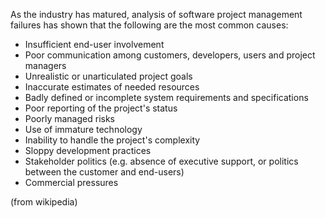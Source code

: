 As the industry has matured, analysis of software project management failures has shown that the following are the most
common causes:

* Insufficient end-user involvement
* Poor communication among customers, developers, users and project managers
* Unrealistic or unarticulated project goals
* Inaccurate estimates of needed resources
* Badly defined or incomplete system requirements and specifications
* Poor reporting of the project's status
* Poorly managed risks
* Use of immature technology
* Inability to handle the project's complexity
* Sloppy development practices
* Stakeholder politics (e.g. absence of executive support, or politics between the customer and end-users)
* Commercial pressures

(from wikipedia)